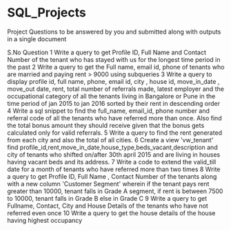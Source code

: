 # SQL_Projects

Project Questions to be answered by you and submitted along with outputs in a single 
document

S.No Question
1
Write a query to get Profile ID, Full Name and Contact Number of the tenant who has stayed 
with us for the longest time period in the past 
2
 Write a query to get the Full name, email id, phone of tenants who are married and paying 
rent > 9000 using subqueries
3
Write a query to display profile id, full name, phone, email id, city , house id, move_in_date , 
move_out date, rent, total number of referrals made, latest employer and the occupational 
category of all the tenants living in Bangalore or Pune in the time period of jan 2015 to jan 
2016 sorted by their rent in descending order
4
Write a sql snippet to find the full_name, email_id, phone number and referral code of all 
the tenants who have referred more than once. 
 Also find the total bonus amount they should receive given that the bonus gets calculated 
only for valid referrals.
5 Write a query to find the rent generated from each city and also the total of all cities.
6
Create a view 'vw_tenant' find 
profile_id,rent,move_in_date,house_type,beds_vacant,description and city of tenants who 
shifted on/after 30th april 2015 and are living in houses having vacant beds and its address.
7
Write a code to extend the valid_till date for a month of tenants who have referred more 
than two times
8
Write a query to get Profile ID, Full Name , Contact Number of the tenants along with a new 
column 'Customer Segment' wherein if the tenant pays rent greater than 10000, tenant falls 
in Grade A segment, if rent is between 7500 to 10000, tenant falls in Grade B else in Grade C
9
Write a query to get Fullname, Contact, City and House Details of the tenants who have not 
referred even once
10 Write a query to get the house details of the house having highest occupancy
